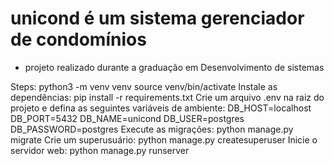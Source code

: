 # unicond é um sistema gerenciador de condomínios
- projeto realizado durante a graduação em Desenvolvimento de sistemas

Steps:
python3 -m venv venv
source venv/bin/activate
Instale as dependências:
pip install -r requirements.txt
Crie um arquivo .env na raiz do projeto e defina as seguintes variáveis de ambiente:
DB_HOST=localhost
DB_PORT=5432
DB_NAME=unicond
DB_USER=postgres
DB_PASSWORD=postgres
Execute as migrações:
python manage.py migrate
Crie um superusuário:
python manage.py createsuperuser
Inicie o servidor web:
python manage.py runserver
